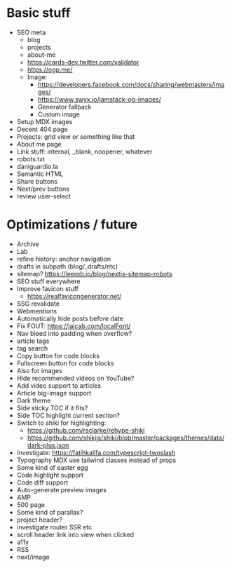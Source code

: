# Basic stuff

- SEO meta
  - blog
  - projects
  - about-me
  - https://cards-dev.twitter.com/validator
  - https://ogp.me/
  - Image:
    - https://developers.facebook.com/docs/sharing/webmasters/images/
    - https://www.swyx.io/jamstack-og-images/
    - Generator fallback
    - Custom image
- Setup MDX images
- Decent 404 page
- Projects: grid view or something like that
- About me page
- Link stuff: internal, \_blank, noopener, whatever
- robots.txt
- daniguardio.la
- Semantic HTML
- Share buttons
- Next/prev buttons
- review user-select

# Optimizations / future

- Archive
- Lab
- refine history: anchor navigation
- drafts in subpath (blog/\_drafts/etc)
- sitemap? https://leerob.io/blog/nextjs-sitemap-robots
- SEO stuff everywhere
- Improve favicon stuff
  - https://realfavicongenerator.net/
- SSG revalidate
- Webmentions
- Automatically hide posts before date
- Fix FOUT: https://jaicab.com/localFont/
- Nav bleed into padding when overflow?
- article tags
- tag search
- Copy button for code blocks
- Fullscreen button for code blocks
- Also for images
- Hide recommended videos on YouTube?
- Add video support to articles
- Article big-image support
- Dark theme
- Side sticky TOC if it fits?
- Side TOC highlight current section?
- Switch to shiki for highlighting:
  - https://github.com/rsclarke/rehype-shiki
  - https://github.com/shikijs/shiki/blob/master/packages/themes/data/dark-plus.json
- Investigate: https://fatihkalifa.com/typescript-twoslash
- Typography MDX use tailwind classes instead of props
- Some kind of easter egg
- Code highlight support
- Code diff support
- Auto-generate preview images
- AMP
- 500 page
- Some kind of parallax?
- project header?
- investigate router SSR etc
- scroll header link into view when clicked
- a11y
- RSS
- next/image
